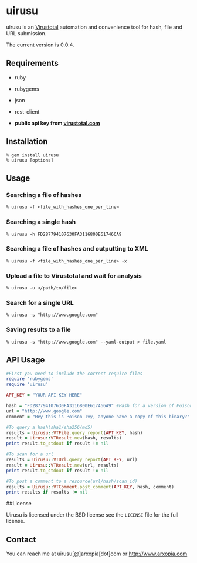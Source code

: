 # uirusu

uirusu is an [Virustotal](http://www.virustotal.com) automation and convenience tool for hash, file and URL submission.

The current version is 0.0.4.

## Requirements

* ruby
* rubygems
* json
* rest-client

* **public api key from [virustotal.com](http://www.virustotal.com)**

## Installation

	% gem install uirusu
	% uirusu [options]

## Usage

### Searching a file of hashes

	% uirusu -f <file_with_hashes_one_per_line>

### Searching a single hash

	% uirusu -h FD287794107630FA3116800E617466A9

### Searching a file of hashes and outputting to XML
	% uirusu -f <file_with_hashes_one_per_line> -x

### Upload a file to Virustotal and wait for analysis
	% uirusu -u </path/to/file>

### Search for a single URL
	% uirusu -s "http://www.google.com"

### Saving results to a file
	% uirusu -s "http://www.google.com" --yaml-output > file.yaml


## API Usage
```ruby
#First you need to include the correct require files
require 'rubygems'
require 'uirusu'

APT_KEY = "YOUR API KEY HERE"

hash = "FD287794107630FA3116800E617466A9" #Hash for a version of Poison Ivy
url = "http://www.google.com"
comment = "Hey this is Poison Ivy, anyone have a copy of this binary?"

#To query a hash(sha1/sha256/md5)
results = Uirusu::VTFile.query_report(APT_KEY, hash)
result = Uirusu::VTResult.new(hash, results)
print result.to_stdout if result != nil

#To scan for a url
results = Uirusu::VTUrl.query_report(APT_KEY, url)
result = Uirusu::VTResult.new(url, results)
print result.to_stdout if result != nil

#To post a comment to a resource(url/hash/scan_id)
results = Uirusu::VTComment.post_comment(APT_KEY, hash, comment)
print results if results != nil
```

##License

Uirusu is licensed under the BSD license see the `LICENSE` file for the full license.

## Contact
You can reach me at uirusu[@]arxopia[dot]com or http://www.arxopia.com
